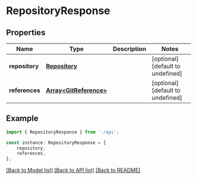 # RepositoryResponse


## Properties

Name | Type | Description | Notes
------------ | ------------- | ------------- | -------------
**repository** | [**Repository**](Repository.md) |  | [optional] [default to undefined]
**references** | [**Array&lt;GitReference&gt;**](GitReference.md) |  | [optional] [default to undefined]

## Example

```typescript
import { RepositoryResponse } from './api';

const instance: RepositoryResponse = {
    repository,
    references,
};
```

[[Back to Model list]](../README.md#documentation-for-models) [[Back to API list]](../README.md#documentation-for-api-endpoints) [[Back to README]](../README.md)
